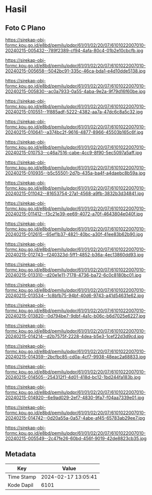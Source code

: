 # Hasil

## Foto C Plano

https://sirekap-obj-formc.kpu.go.id/e8bd/pemilu/pdpr/61/01/02/20/07/6101022007010-20240215-005432--789f2389-cf94-4afa-80c4-01b2e10cbcfb.jpg

https://sirekap-obj-formc.kpu.go.id/e8bd/pemilu/pdpr/61/01/02/20/07/6101022007010-20240215-005658--5042bc91-335c-46ca-bda1-e4d10dde5138.jpg

https://sirekap-obj-formc.kpu.go.id/e8bd/pemilu/pdpr/61/01/02/20/07/6101022007010-20240215-005830--ac0a7933-0a55-4aba-9e2a-9f79d16f60be.jpg

https://sirekap-obj-formc.kpu.go.id/e8bd/pemilu/pdpr/61/01/02/20/07/6101022007010-20240215-010551--1f885adf-5222-4382-aa7a-47dc6c8a5c32.jpg

https://sirekap-obj-formc.kpu.go.id/e8bd/pemilu/pdpr/61/01/02/20/07/6101022007010-20240215-010641--a374bc2f-9616-4877-8966-45503b165c6f.jpg

https://sirekap-obj-formc.kpu.go.id/e8bd/pemilu/pdpr/61/01/02/20/07/6101022007010-20240215-010753--c46a7516-cabe-4cc9-8f90-5ec5097a5aff.jpg

https://sirekap-obj-formc.kpu.go.id/e8bd/pemilu/pdpr/61/01/02/20/07/6101022007010-20240215-010935--b5c55501-2d7b-435a-ba4f-a4daebc8b59a.jpg

https://sirekap-obj-formc.kpu.go.id/e8bd/pemilu/pdpr/61/01/02/20/07/6101022007010-20240215-011042--81653754-27a1-4568-a9fb-3832b3d34841.jpg

https://sirekap-obj-formc.kpu.go.id/e8bd/pemilu/pdpr/61/01/02/20/07/6101022007010-20240215-011412--f3c21e39-ee69-4072-a70f-4643804e040f.jpg

https://sirekap-obj-formc.kpu.go.id/e8bd/pemilu/pdpr/61/01/02/20/07/6101022007010-20240215-012615--65ef1b37-4821-40bc-a30f-41ee83b62b90.jpg

https://sirekap-obj-formc.kpu.go.id/e8bd/pemilu/pdpr/61/01/02/20/07/6101022007010-20240215-012743--f240323d-5ff1-4852-b36a-4ec13860dd93.jpg

https://sirekap-obj-formc.kpu.go.id/e8bd/pemilu/pdpr/61/01/02/20/07/6101022007010-20240215-013310--d20e1e11-7178-4736-ba72-6c0c8180bc01.jpg

https://sirekap-obj-formc.kpu.go.id/e8bd/pemilu/pdpr/61/01/02/20/07/6101022007010-20240215-013534--1c8bfb75-94bf-40d6-9743-a41d54631e62.jpg

https://sirekap-obj-formc.kpu.go.id/e8bd/pemilu/pdpr/61/01/02/20/07/6101022007010-20240215-013820--0d794be7-9dbf-4a1c-b06c-b6d7025e6227.jpg

https://sirekap-obj-formc.kpu.go.id/e8bd/pemilu/pdpr/61/01/02/20/07/6101022007010-20240215-014214--d2b7575f-2228-4dea-b5e3-1cef22d3d9cd.jpg

https://sirekap-obj-formc.kpu.go.id/e8bd/pemilu/pdpr/61/01/02/20/07/6101022007010-20240215-014359--2bcfbc85-cd0a-4cf7-9938-48eac2a68833.jpg

https://sirekap-obj-formc.kpu.go.id/e8bd/pemilu/pdpr/61/01/02/20/07/6101022007010-20240215-014505--254312f1-4d01-418d-bc12-1bd244fa183b.jpg

https://sirekap-obj-formc.kpu.go.id/e8bd/pemilu/pdpr/61/01/02/20/07/6101022007010-20240215-014920--6e9ad029-2ef7-4830-9fa7-f04aa7339e01.jpg

https://sirekap-obj-formc.kpu.go.id/e8bd/pemilu/pdpr/61/01/02/20/07/6101022007010-20240215-014742--0d20a55a-0a57-4abe-af45-65783ab29ee7.jpg

https://sirekap-obj-formc.kpu.go.id/e8bd/pemilu/pdpr/61/01/02/20/07/6101022007010-20240215-005549--2c47fe26-60bd-456f-9019-42de8823cb35.jpg


## Metadata

| Key        | Value               |
| ---------- | ------------------- |
| Time Stamp | 2024-02-17 13:05:41 |
| Kode Dapil | 6101                |



